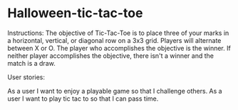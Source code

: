 # Halloween-tic-tac-toe

Instructions: The objective of Tic-Tac-Toe is to place three of your marks in a horizontal, vertical, or diagonal row on a 3x3 grid. Players will alternate between X or O. The player who accomplishes the objective is the winner. If neither player accomplishes the objective, there isn't a winner and the match is a draw.

User stories:

As a user I want to enjoy a playable game so that I challenge others.
As a user I want to play tic tac to so that I can pass time.
